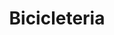 ---
title: "Bicicleteria"
url: /ciudad-autonoma-de-buenos-aires/bicicleteria-boyaca/
shop: bicicleta
---